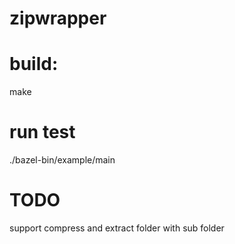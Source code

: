 # zipwrapper
# build:
make
# run test
./bazel-bin/example/main

# TODO
support compress and extract folder with sub folder